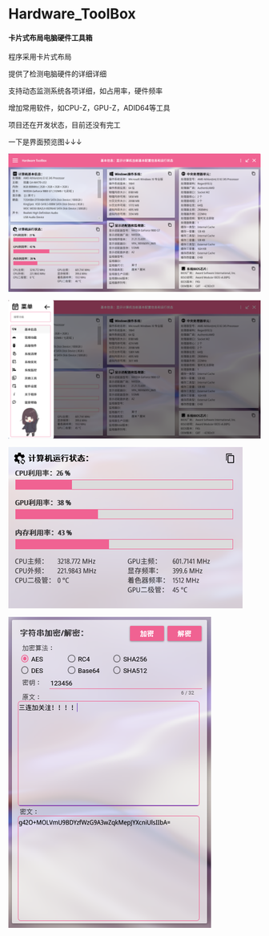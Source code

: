 # Hardware_ToolBox

#### 卡片式布局电脑硬件工具箱

程序采用卡片式布局

提供了检测电脑硬件的详细详细

支持动态监测系统各项详细，如占用率，硬件频率

增加常用软件，如CPU-Z，GPU-Z，ADID64等工具

项目还在开发状态，目前还没有完工

一下是界面预览图↓↓↓

![Snipaste_2021-07-03_13-03-40](图片/Snipaste_2021-07-23_13-05-29.png)

![Snipaste_2021-07-03_13-03-40](图片/船体菜单.png)

![Snipaste_2021-07-03_13-03-40](图片/检测信息.png)

![Snipaste_2021-07-03_13-03-40](图片/三连.png)
